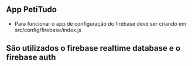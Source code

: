 ## App PetiTudo
* Para funcionar o app de configuração do firebase deve ser criando em 
src/config/firebase/index.js

## São utilizados o firebase realtime database e o firebase auth